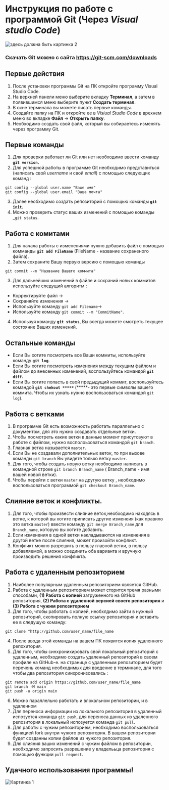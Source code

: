 # Инструкция по работе с программой Git (Через *Visual studio Code*)
![здесь должна быть картинка 2](Second_picture.png)
### __Скачать Git можно с сайта https://git-scm.com/downloads__
## Первые действия
1. После установки программы Git на ПК откройте программу Visual Studio Code.
2. На верхней панели меню выберите вкладку __Терминал__, а затем  в появившимся меню выберите пункт __Создать терминал__.
3. В  окне терминала вы можете писать первые команды.
4. Создайте папку на ПК и откройте ее в _Visiual Studio Code_   в врехнем меню во вкладке __Файл__  -> __Открыть папку__.
5. Необходимо создать свой файл, который вы собираетесь изменять через программу Git.
## Первые команды
1. Для проверки работает ли Git или нет необходимо ввести команду __`git version`.__ 
2. Для успешной работы в программе Git необходимо представиться (написать свой _username_ и свой _email_) с помощью следующих команд : 
```
git config --global user.name "Ваше имя"
git config --global user.email "Ваша почта"
```
3. Далее необходимо создать репозиторий с помощью команды __`git init`.__
4. Можно проверить статус ваших изменений с помощью команды _`git status`.

## Работа с комитами
1. Для начала работы с изменениями нужно добавить файл с помощью комманды __`git add FileName`__ (FileName - название сохраненого файла).
2. Затем сохраните Вашу первую версию с помощью команды 
```
git commit --m "Название Вашего коммита"
```
3. Для дальнейших изменений в файле и сохраний новых коммитов используйте следущий алгоритм :
* Корректируйте файл ->
* Сохраняйте изменения -> 
* Используйте команду `git add Filename`->
* Используйте команду `git commit --m "CommitName"`.
4. Используя команду __`git status`__, Вы всегда можете смотреть текущее состояние Ваших изменений.
## Остальные команды 
* Если Вы хотите посмотреть все Ваши коммиты, используйте команду __`git log`__.
* Если Вы хотите посмотреть изменения между текущим файлом и файлом до внесенных изменений,  воспользуйтесь командой __`git diff`.__
* Если Вы хотите попасть в свой предыдущий коммит, воспользуйтесь командой __`git chekout *****`__ (*****- это первые символы вашего коммита. Чтобы их узнать нужно воспользоваться командой `git log`).
## Работа с ветками
1. В программе Git есть возможность работать параллельно с документом, для это нужно создавать отдельные ветки.
2. Чтобы посмотреть какие ветки в данные момент присутсвуют в работе с файлом, нужно восполоьзоваться командой `git branch`.
3. Главная ветка называется `master`.
4. Если Вы не создавали дополнительных веток, то при вызове команды `git branch` Вы увидете только ветку `master`.
5. Для того, чтобы создать новую ветку необходимо написать в командной строке `git branch Branch_name` ( Branch_name - имя вашей новой ветки).
6. Чтобы перейти с ветки `master` на другую ветку , необходимо воспользоваться программой `git checkout Branch_name`.
## Слияние веток и конфликты.
1. Для того, чтобы произвести слияние веток,необходимо находясь в ветке, к которой вы хотите приписать другие изменеия (как правило это ветка `master`) ввести команду `git merge Branch_name` для `Branch_name`, которую вы хотите добавить.
2. Если изменения в одной ветки накладываются на изменения в другой ветке после слияния, может произойти конфликт. 
3. Конфликт можно разрешить в пользу главной ветки, в пользу добавляемой, а можно соединить оба варианта и вручную производить решения конфликта.
## Работа с удаленным репозиторием 
1. Наиболее популярным удаленным репозиторием является GitHub.
2. Работа с удаленным репозиторием может сторится тремя разными способами, **(1) Работа с копией** загруженного на GitHub репозитория, **(2) Работа с удаленной версией своего репозитория** и **(3) Работа с чужим репозиторием**
3. Для того, чтобы работать с копией, необхлдимо зайти в нужный репозиторий, скопировать полную ссылку репозитория и вставить ее в следущую команду:
```
git clone "http://github.com/user_name/file_name
```
4. После ввода этой команды на вашем ПК появится копия удаленного репохитория.
5. Для того, чтобы синхронихировать свой локальный репозиторий с удаленным, необходимо создать удаленный репозиторий в своем профиле на GitHub-e. на странице с удаленным репозиторием будет перечень команд необходимых для введение в терминале, для того чтобы два репозитория синхронизовались :
```
git remote add origin https://github.com/user_name/file_name
git branch -M main
git push -u origin main
```
6. Можно параллельно работать и влокальном репозитории, и в удаленном
7. Для переноса информации из локального репозитория в удаленный испозуется команда ``git push``, для переноса данных из удаленного репозитория в локальный испозуется команда ``git pull``.
8. Для работы с чужим репозиторием, необходимо воспользоваться функцией fork внутри чужого репозитория. В вашем репозитории будет созданны копии файлов из чужого репозитория.
9. Для слияния ваших изменений с чужим файлом в репозитории, необходимо запросить разрешение у владелььца репозитория с помощью функции ``pull request``.
## __Удачного использования программы!__
![Картинка 1](First_picture.png)

